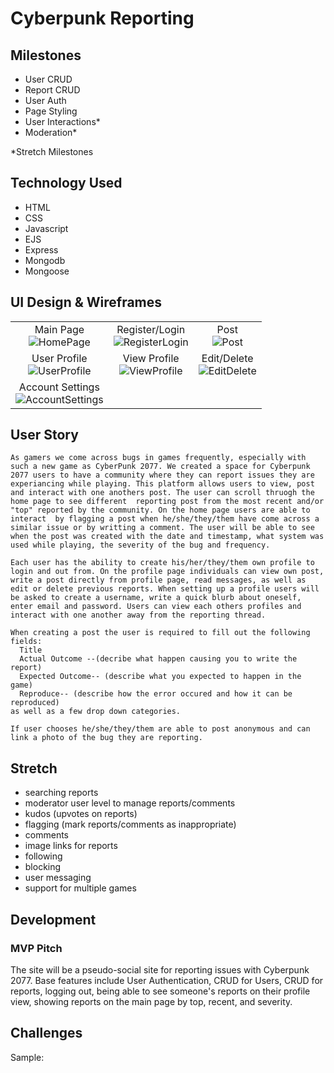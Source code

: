 # Cyberpunk Reporting

<h2>Milestones</h2>

- User CRUD
- Report CRUD
- User Auth
- Page Styling
- User Interactions*
- Moderation*
 
 *Stretch Milestones
 

<h2>Technology Used</h2>

* HTML
* CSS
* Javascript
* EJS
* Express
* Mongodb
* Mongoose

<h2>UI Design & Wireframes</h2>

||||
|:-------------------------:|:-------------------------:|:-------------------------:|
|Main Page <br> ![HomePage](https://i.imgur.com/js3xuE8m.png)| Register/Login <br> ![RegisterLogin](https://i.imgur.com/XArxFcCm.png)| Post <br> ![Post](https://i.imgur.com/HY0XWhYm.png)|
| User Profile <br> ![UserProfile](https://i.imgur.com/9kOHPG1m.png)| View Profile <br> ![ViewProfile](https://i.imgur.com/rMVgjbqm.png)| Edit/Delete <br> ![EditDelete](https://i.imgur.com/wrwZLChm.png)|
| Account Settings <br> ![AccountSettings](https://i.imgur.com/VpoFaPKm.png)|


<h2>User Story</h2>


    As gamers we come across bugs in games frequently, especially with such a new game as CyberPunk 2077. We created a space for Cyberpunk 2077 users to have a community where they can report issues they are experiancing while playing. This platform allows users to view, post and interact with one anothers post. The user can scroll thruogh the home page to see different  reporting post from the most recent and/or "top" reported by the community. On the home page users are able to interact  by flagging a post when he/she/they/them have come across a similar issue or by writting a comment. The user will be able to see when the post was created with the date and timestamp, what system was used while playing, the severity of the bug and frequency.  

    Each user has the ability to create his/her/they/them own profile to login and out from. On the profile page individuals can view own post, write a post directly from profile page, read messages, as well as edit or delete previous reports. When setting up a profile users will be asked to create a username, write a quick blurb about oneself, enter email and password. Users can view each others profiles and interact with one another away from the reporting thread. 

    When creating a post the user is required to fill out the following fields:
      Title
      Actual Outcome --(decribe what happen causing you to write the report)
      Expected Outcome-- (describe what you expected to happen in the game)
      Reproduce-- (describe how the error occured and how it can be reproduced)
    as well as a few drop down categories.
    
    If user chooses he/she/they/them are able to post anonymous and can link a photo of the bug they are reporting.
   




<h2>Stretch</h2>

- searching reports
- moderator user level to manage reports/comments
- kudos (upvotes on reports)
- flagging (mark reports/comments as inappropriate)
- comments
- image links for reports
- following
- blocking
- user messaging
- support for multiple games


<h2>Development</h2>
<h3> MVP Pitch </h3>

The site will be a pseudo-social site for reporting issues with Cyberpunk 2077. Base features include User Authentication, CRUD for Users, CRUD for reports, logging out, being able to see someone's reports on their profile view, showing reports on the main page by top, recent, and severity.


<h2>Challenges</h2>


Sample:
```javscript

```
